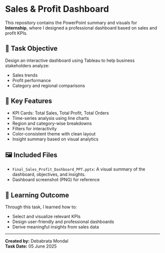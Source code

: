 # Sales & Profit Dashboard 

This repository contains the PowerPoint summary and visuals for **Internship**, where I designed a professional dashboard based on sales and profit KPIs.

## 📌 Task Objective

Design an interactive dashboard using Tableau to help business stakeholders analyze:

- Sales trends
- Profit performance
- Category and regional comparisons

## 🎯 Key Features

- KPI Cards: Total Sales, Total Profit, Total Orders
- Time-series analysis using line charts
- Region and category-wise breakdowns
- Filters for interactivity
- Color-consistent theme with clean layout
- Insight summary based on visual analytics

## 🖼️ Included Files

- `Final_Sales_Profit_Dashboard_PPT.pptx`: A visual summary of the dashboard, objectives, and insights.
- Dashboard screenshot (PNG) for reference

## 📘 Learning Outcome

Through this task, I learned how to:
- Select and visualize relevant KPIs
- Design user-friendly and professional dashboards
- Derive meaningful insights from sales data

---

**Created by:** Debabrata Mondal  
**Task Date:** 05 June 2025
